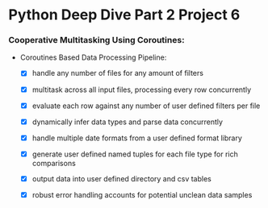 # Python Deep Dive Part 2 Project 6

### Cooperative Multitasking Using Coroutines:

- Coroutines Based Data Processing Pipeline:
    - [x] handle any number of files for any amount of filters

    - [x] multitask across all input files, processing every row concurrently

    - [x] evaluate each row against any number of user defined filters per file
    
    - [x] dynamically infer data types and parse data concurrently

    - [x] handle multiple date formats from a user defined format library

    - [x] generate user defined named tuples for each file type for rich
     comparisons
    
    - [x] output data into user defined directory and csv tables

    - [x] robust error handling accounts for potential unclean data samples


